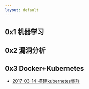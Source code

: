 ```yaml
---
layout: default
---
```


## 0x1 机器学习

## 0x2 漏洞分析

## 0x3 Docker+Kubernetes

* [2017-03-14-搭建kubernetes集群](_posts/2017-03-14-kubernets_setup)

